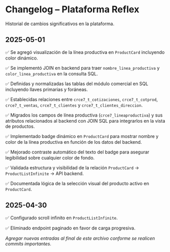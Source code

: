 # Changelog – Plataforma Reflex

Historial de cambios significativos en la plataforma.

## 2025-05-01

✅ Se agregó visualización de la línea productiva en `ProductCard` incluyendo color dinámico.

✅ Se implementó JOIN en backend para traer `nombre_linea_productiva` y `color_linea_productiva` en la consulta SQL.

✅ Definidas y normalizadas las tablas del módulo comercial en SQL incluyendo llaves primarias y foráneas.

✅ Establecidas relaciones entre `crce7_t_cotizaciones`, `crce7_t_cotprod`, `crce7_t_ventas`, `crce7_t_clientes` y `crce7_t_clientes_direccion`.

✅ Migrados los campos de línea productiva (`crce7_lineaproductiva`) y sus atributos relacionados al backend con JOIN SQL para integrarlos en la vista de productos.

✅ Implementado badge dinámico en `ProductCard` para mostrar nombre y color de la línea productiva en función de los datos del backend.

✅ Mejorado contraste automático del texto del badge para asegurar legibilidad sobre cualquier color de fondo.

✅ Validada estructura y visibilidad de la relación `ProductCard` → `ProductListInfinite` → API backend.

✅ Documentada lógica de la selección visual del producto activo en `ProductCard`.

## 2025-04-30

✅ Configurado scroll infinito en `ProductListInfinite`.

✅ Eliminado endpoint paginado en favor de carga progresiva.

*Agregar nuevas entradas al final de este archivo conforme se realicen commits importantes.*